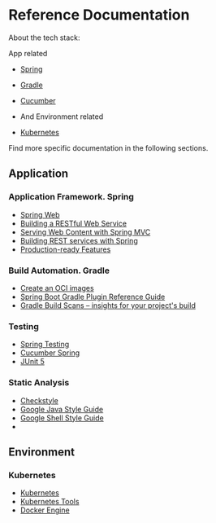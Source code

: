 # Reference Documentation
About the tech stack:

App related
* [Spring](https://docs.spring.io)
* [Gradle](https://docs.gradle.org)
* [Cucumber](https://cucumber.io/)

* And Environment related
* [Kubernetes](https://kubernetes.io/)

Find more specific documentation in the following sections.

## Application

### Application Framework. Spring
* [Spring Web](https://docs.spring.io/spring-boot/docs/2.6.7/reference/htmlsingle/#boot-features-developing-web-applications)
* [Building a RESTful Web Service](https://spring.io/guides/gs/rest-service/)
* [Serving Web Content with Spring MVC](https://spring.io/guides/gs/serving-web-content/)
* [Building REST services with Spring](https://spring.io/guides/tutorials/bookmarks/)
* [Production-ready Features](https://docs.spring.io/spring-boot/docs/2.6.7/reference/htmlsingle/#actuator)

### Build Automation. Gradle
* [Create an OCI images](https://docs.spring.io/spring-boot/docs/2.6.7/gradle-plugin/reference/html/#build-image)
* [Spring Boot Gradle Plugin Reference Guide](https://docs.spring.io/spring-boot/docs/2.6.7/gradle-plugin/reference/html/)
* [Gradle Build Scans – insights for your project's build](https://scans.gradle.com#gradle)

### Testing
* [Spring Testing](https://docs.spring.io/spring-framework/docs/current/reference/html/testing.html)
* [Cucumber Spring](https://github.com/cucumber/cucumber-jvm/tree/main/spring)
* [JUnit 5](https://junit.org/junit5/docs/current/user-guide/)

### Static Analysis
* [Checkstyle](https://checkstyle.sourceforge.io/)
* [Google Java Style Guide](https://google.github.io/styleguide/javaguide.html)
* [Google Shell Style Guide](https://google.github.io/styleguide/shellguide.html)
* 
## Environment
### Kubernetes
* [Kubernetes](https://kubernetes.io/) 
* [Kubernetes Tools](https://kubernetes.io/docs/tasks/tools/) 
* [Docker Engine](https://docs.docker.com/engine)
